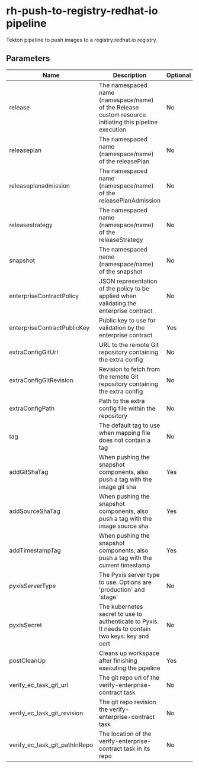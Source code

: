 # rh-push-to-registry-redhat-io pipeline

Tekton pipeline to push images to a registry.redhat.io registry.

## Parameters

| Name | Description | Optional | Default value |
|------|-------------|----------|---------------|
| release | The namespaced name (namespace/name) of the Release custom resource initiating this pipeline execution | No | - |
| releaseplan | The namespaced name (namespace/name) of the releasePlan | No | - |
| releaseplanadmission | The namespaced name (namespace/name) of the releasePlanAdmission | No | - |
| releasestrategy | The namespaced name (namespace/name) of the releaseStrategy | No | - |
| snapshot | The namespaced name (namespace/name) of the snapshot | No | - |
| enterpriseContractPolicy | JSON representation of the policy to be applied when validating the enterprise contract | No | - |
| enterpriseContractPublicKey | Public key to use for validation by the enterprise contract | Yes | k8s://openshift-pipelines/public-key |
| extraConfigGitUrl |URL to the remote Git repository containing the extra config | No | - |
| extraConfigGitRevision | Revision to fetch from the remote Git repository containing the extra config | No | - |
| extraConfigPath | Path to the extra config file within the repository | No | - |
| tag | The default tag to use when mapping file does not contain a tag | No | - |
| addGitShaTag | When pushing the snapshot components, also push a tag with the image git sha | Yes | true |
| addSourceShaTag | When pushing the snapshot components, also push a tag with the image source sha | Yes | true |
| addTimestampTag | When pushing the snapshot components, also push a tag with the current timestamp | Yes | false |
| pyxisServerType | The Pyxis server type to use. Options are 'production' and 'stage' | No | - |
| pyxisSecret | The kubernetes secret to use to authenticate to Pyxis. It needs to contain two keys: key and cert | No | - |
| postCleanUp | Cleans up workspace after finishing executing the pipeline | Yes | true |
| verify_ec_task_git_url | The git repo url of the verify-enterprise-contract task | No | - |
| verify_ec_task_git_revision | The git repo revision the verify-enterprise-contract task | No | - |
| verify_ec_task_git_pathInRepo | The location of the verify-enterprise-contract task in its repo | No | - |
